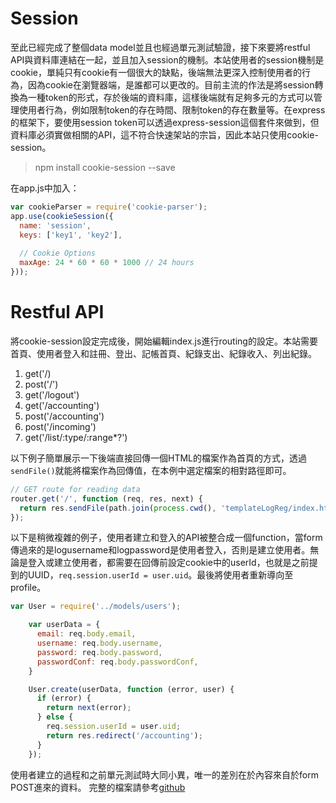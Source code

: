 # Session
至此已經完成了整個data model並且也經過單元測試驗證，接下來要將restful API與資料庫連結在一起，並且加入session的機制。本站使用者的session機制是cookie，單純只有cookie有一個很大的缺點，後端無法更深入控制使用者的行為，因為cookie在瀏覽器端，是誰都可以更改的。目前主流的作法是將session轉換為一種token的形式，存於後端的資料庫，這樣後端就有足夠多元的方式可以管理使用者行為，例如限制token的存在時間、限制token的存在數量等。在express的框架下，要使用session token可以透過express-session這個套件來做到，但資料庫必須實做相關的API，這不符合快速架站的宗旨，因此本站只使用cookie-session。
> npm install cookie-session --save

在app.js中加入：
```js
var cookieParser = require('cookie-parser');
app.use(cookieSession({
  name: 'session',
  keys: ['key1', 'key2'],
    
  // Cookie Options
  maxAge: 24 * 60 * 60 * 1000 // 24 hours                              
}));
```

# Restful API
將cookie-session設定完成後，開始編輯index.js進行routing的設定。本站需要首頁、使用者登入和註冊、登出、記帳首頁、紀錄支出、紀錄收入、列出紀錄。

1. get('/)
2. post('/')
3. get('/logout')
4. get('/accounting')
5. post('/accounting')
6. post('/incoming')
7. get('/list/:type/:range*?')

以下例子簡單展示一下後端直接回傳一個HTML的檔案作為首頁的方式，透過`sendFile()`就能將檔案作為回傳值，在本例中選定檔案的相對路徑即可。

```js
// GET route for reading data
router.get('/', function (req, res, next) {
  return res.sendFile(path.join(process.cwd(), 'templateLogReg/index.html'));
});
```

以下是稍微複雜的例子，使用者建立和登入的API被整合成一個function，當form傳過來的是logusername和logpassword是使用者登入，否則是建立使用者。無論是登入或建立使用者，都需要在回傳前設定cookie中的userId，也就是之前提到的UUID，`req.session.userId = user.uid`。最後將使用者重新導向至profile。

```js
var User = require('../models/users');

    var userData = {
      email: req.body.email,
      username: req.body.username,
      password: req.body.password,
      passwordConf: req.body.passwordConf,
    }

    User.create(userData, function (error, user) {
      if (error) {
        return next(error);
      } else {
        req.session.userId = user.uid;
        return res.redirect('/accounting');
      }
    });
```

使用者建立的過程和之前單元測試時大同小異，唯一的差別在於內容來自於form POST進來的資料。
完整的檔案請參考[github](https://github.com/wirelessr/accounting-apps/blob/master/routes/router.js)